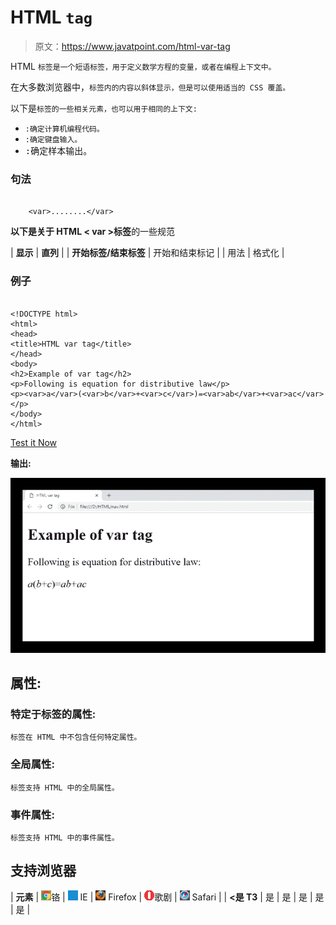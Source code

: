 # HTML `tag`

> 原文：<https://www.javatpoint.com/html-var-tag>

HTML `标签是一个短语标签，用于定义数学方程的变量，或者在编程上下文中。`

在大多数浏览器中，`标签内的内容以斜体显示，但是可以使用适当的 CSS 覆盖。`

以下是`标签的一些相关元素，也可以用于相同的上下文:`

*   `:确定计算机编程代码。`
*   `:确定键盘输入。`
*   <samp>:确定样本输出。</samp>

### 句法

```

    <var>........</var>

```

**以下是关于 HTML < var >标签**的一些规范

| **显示** | **直列** |
| **开始标签/结束标签** | 开始和结束标记 |
| 用法 | 格式化 |

### 例子

```

<!DOCTYPE html>
<html>
<head>
<title>HTML var tag</title>
</head>
<body>
<h2>Example of var tag</h2>
<p>Following is equation for distributive law</p>
<p><var>a</var>(<var>b</var>+<var>c</var>)=<var>ab</var>+<var>ac</var></p>
</body>
</html>

```

[Test it Now](https://www.javatpoint.com/oprweb/test.jsp?filename=htmlvartag)

**输出:**

![HTML var tag](img/cf7a9bf6666f59c9fa4844398d9855f9.png)

## 属性:

### 特定于标签的属性:

`标签在 HTML 中不包含任何特定属性。`

### 全局属性:

`标签支持 HTML 中的全局属性。`

### 事件属性:

`标签支持 HTML 中的事件属性。`

## 支持浏览器

| **元素** | ![chrome browser](img/4fbdc93dc2016c5049ed108e7318df19.png)铬 | ![ie browser](img/83dd23df1fe8373fd5bf054b2c1dd88b.png) IE | ![firefox browser](img/4f001fff393888a8a807ed29b28145d1.png) Firefox | ![opera browser](img/6cad4a592cc69a052056a0577b4aac65.png)歌剧 | ![safari browser](img/a0f6a9711a92203c5dc5c127fe9c9fca.png) Safari |
| **<是 T3** | 是 | 是 | 是 | 是 | 是 |